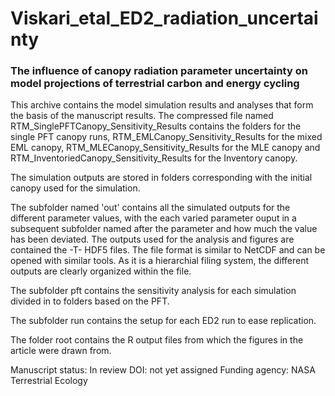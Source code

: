 # Viskari_etal_ED2_radiation_uncertainty
### The influence of canopy radiation parameter uncertainty on model projections of terrestrial carbon and energy cycling



This archive contains the model simulation results and analyses that form the basis of the manuscript results. The compressed file named RTM_SinglePFTCanopy_Sensitivity_Results contains the folders for the single PFT canopy runs, RTM_EMLCanopy_Sensitivity_Results for the mixed EML canopy, RTM_MLECanopy_Sensitivity_Results for the MLE canopy and RTM_InventoriedCanopy_Sensitivity_Results for the Inventory canopy.

The simulation outputs are stored in folders corresponding with the initial canopy used for the simulation. 

The subfolder named 'out' contains all the simulated outputs for the different parameter values, with the each varied parameter ouput in a subsequent subfolder named after the parameter and how much the value has been deviated. The outputs used for the analysis and figures are contained the -T- HDF5 files. The file format is similar to NetCDF and can be opened with similar tools. As it is a hierarchial filing system, the different outputs are clearly organized within the file.

The subfolder pft contains the sensitivity analysis for each simulation divided in to folders based on the PFT.

The subfolder run contains the setup for each ED2 run to ease replication.

The folder root contains the R output files from which the figures in the article were drawn from.


Manuscript status:  In review
DOI: not yet assigned
Funding agency: NASA Terrestrial Ecology
